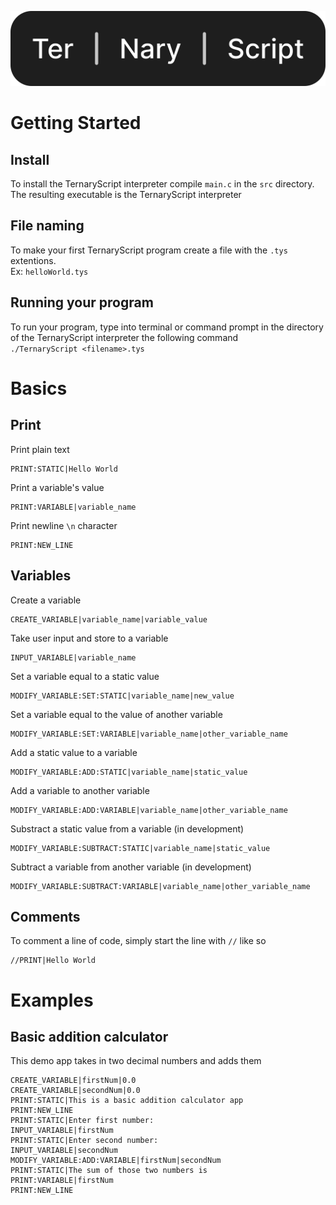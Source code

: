 ![TernaryScript](./logo/logo.svg)
# Getting Started
## Install
To install the TernaryScript interpreter compile `main.c` in the `src` directory. The resulting executable is the TernaryScript interpreter
## File naming
To make your first TernaryScript program create a file with the `.tys` extentions.
<br>
Ex: `helloWorld.tys`
## Running your program
To run your program, type into terminal or command prompt in the directory of the TernaryScript interpreter the following command
<br>
`./TernaryScript <filename>.tys`
# Basics
## Print
Print plain text
```
PRINT:STATIC|Hello World
```
Print a variable's value
```
PRINT:VARIABLE|variable_name
```
Print newline `\n` character
```
PRINT:NEW_LINE
```
## Variables
Create a variable
```
CREATE_VARIABLE|variable_name|variable_value
```
Take user input and store to a variable
```
INPUT_VARIABLE|variable_name
```
Set a variable equal to a static value
```
MODIFY_VARIABLE:SET:STATIC|variable_name|new_value
```
Set a variable equal to the value of another variable
```
MODIFY_VARIABLE:SET:VARIABLE|variable_name|other_variable_name
```
Add a static value to a variable
```
MODIFY_VARIABLE:ADD:STATIC|variable_name|static_value
```
Add a variable to another variable
```
MODIFY_VARIABLE:ADD:VARIABLE|variable_name|other_variable_name
```
Substract a static value from a variable (in development)
```
MODIFY_VARIABLE:SUBTRACT:STATIC|variable_name|static_value
```
Subtract a variable from another variable (in development)
```
MODIFY_VARIABLE:SUBTRACT:VARIABLE|variable_name|other_variable_name
```
## Comments
To comment a line of code, simply start the line with `//` like so
```
//PRINT|Hello World
```
# Examples
## Basic addition calculator
This demo app takes in two decimal numbers and adds them
```
CREATE_VARIABLE|firstNum|0.0
CREATE_VARIABLE|secondNum|0.0
PRINT:STATIC|This is a basic addition calculator app
PRINT:NEW_LINE
PRINT:STATIC|Enter first number: 
INPUT_VARIABLE|firstNum
PRINT:STATIC|Enter second number: 
INPUT_VARIABLE|secondNum
MODIFY_VARIABLE:ADD:VARIABLE|firstNum|secondNum
PRINT:STATIC|The sum of those two numbers is 
PRINT:VARIABLE|firstNum
PRINT:NEW_LINE
```
